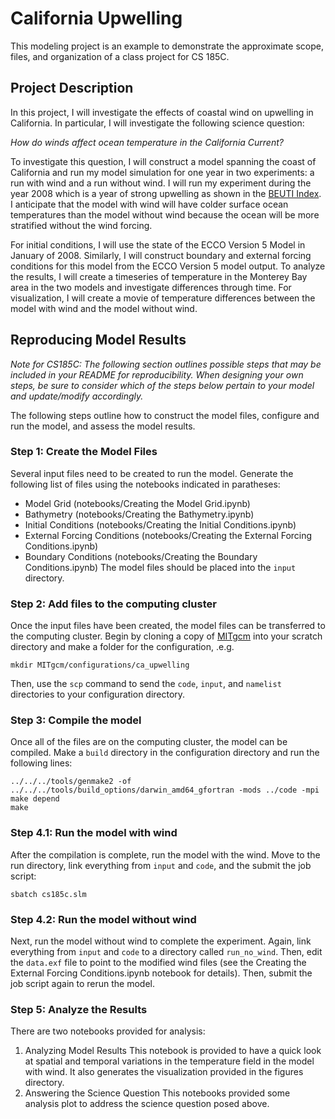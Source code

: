 # California Upwelling

This modeling project is an example to demonstrate the approximate scope, files, and organization of a class project for CS 185C.

## Project Description
In this project, I will investigate the effects of coastal wind on upwelling in California. In particular, I will investigate the following science question:

*How do winds affect ocean temperature in the California Current?*

To investigate this question, I will construct a model spanning the coast of California and run my model simulation for one year in two experiments: a run with wind and a run without wind. I will run my experiment during the year 2008 which is a year of strong upwelling as shown in the [BEUTI Index](https://ecowatch.noaa.gov/thematic/upwelling). I anticipate that the model with wind will have colder surface ocean temperatures than the model without wind because the ocean will be more stratified without the wind forcing.

For initial conditions, I will use the state of the ECCO Version 5 Model in January of 2008. Similarly, I will construct boundary and external forcing conditions for this model from the ECCO Version 5 model output. To analyze the results, I will create a timeseries of temperature in the Monterey Bay area in the two models and investigate differences through time. For visualization, I will create a movie of temperature differences between the model with wind and the model without wind. 


## Reproducing Model Results

*Note for CS185C: The following section outlines possible steps that may be included in your README for reproducibility. When designing your own steps, be sure to consider which of the steps below pertain to your model and update/modify accordingly.*

The following steps outline how to construct the model files, configure and run the model, and assess the model results.

### Step 1: Create the Model Files
Several input files need to be created to run the model. Generate the following list of files using the notebooks indicated in paratheses:
- Model Grid (notebooks/Creating the Model Grid.ipynb)
- Bathymetry (notebooks/Creating the Bathymetry.ipynb)
- Initial Conditions (notebooks/Creating the Initial Conditions.ipynb)
- External Forcing Conditions (notebooks/Creating the External Forcing Conditions.ipynb)
- Boundary Conditions (notebooks/Creating the Boundary Conditions.ipynb)
The model files should be placed into the  `input` directory.

### Step 2: Add files to the computing cluster
Once the input files have been created, the model files can be transferred to the computing cluster. Begin by cloning a copy of [MITgcm](https://github.com/MITgcm/MITgcm) into your scratch directory and make a folder for the configuration, .e.g.
```
mkdir MITgcm/configurations/ca_upwelling
```
Then, use the `scp` command to send the `code`, `input`, and `namelist` directories to your configuration directory. 

### Step 3: Compile the model
Once all of the files are on the computing cluster, the model can be compiled. Make a `build` directory in the configuration directory and run the following lines:
```
../../../tools/genmake2 -of ../../../tools/build_options/darwin_amd64_gfortran -mods ../code -mpi
make depend
make
```

### Step 4.1: Run the model with wind
After the compilation is complete, run the model with the wind. Move to the run directory, link everything from `input` and `code`, and the submit the job script:
```
sbatch cs185c.slm
```

### Step 4.2: Run the model without wind
Next, run the model without wind to complete the experiment. Again, link everything from `input` and `code` to a directory called `run_no_wind`. Then, edit the `data.exf` file to point to the modified wind files (see the Creating the External Forcing Conditions.ipynb notebook for details). Then, submit the job script again to rerun the model.

### Step 5: Analyze the Results
There are two notebooks provided for analysis:
1. Analyzing Model Results
   This notebook is provided to have a quick look at spatial and temporal variations in the temperature field in the model with wind. It also generates the visualization provided in the figures directory.
2. Answering the Science Question
   This notebooks provided some analysis plot to address the science question posed above.
